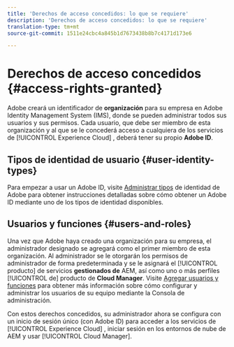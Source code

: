 ```yaml
---
title: 'Derechos de acceso concedidos: lo que se requiere'
description: 'Derechos de acceso concedidos: lo que se requiere'
translation-type: tm+mt
source-git-commit: 1511e24cbc4a845b1d7673438b8b7c4171d173e6

---
```



# Derechos de acceso concedidos {#access-rights-granted}

Adobe creará un identificador de **organización** para su empresa en Adobe Identity Management System (IMS), donde se pueden administrar todos sus usuarios y sus permisos. Cada usuario, que debe ser miembro de esta organización y al que se le concederá acceso a cualquiera de los servicios de [!UICONTROL Experience Cloud] , deberá tener su propio **Adobe ID**.

## Tipos de identidad de usuario {#user-identity-types}

Para empezar a usar un Adobe ID, visite [Administrar tipos](https://helpx.adobe.com/enterprise/using/identity.html) de identidad de Adobe para obtener instrucciones detalladas sobre cómo obtener un Adobe ID mediante uno de los tipos de identidad disponibles.

## Usuarios y funciones {#users-and-roles}

Una vez que Adobe haya creado una organización para su empresa, el administrador designado se agregará como el primer miembro de esta organización. Al administrador se le otorgarán los permisos de administrador de forma predeterminada y se le asignará el [!UICONTROL producto] de servicios **gestionados de** AEM, así como uno o más perfiles [!UICONTROL de] producto de **Cloud Manager**. Visite [Agregar usuarios y funciones](add-users-roles.md) para obtener más información sobre cómo configurar y administrar los usuarios de su equipo mediante la Consola de administración.

Con estos derechos concedidos, su administrador ahora se configura con un inicio de sesión único (con Adobe ID) para acceder a los servicios de [!UICONTROL Experience Cloud] , iniciar sesión en los entornos de nube de AEM y usar [!UICONTROL Cloud Manager].
